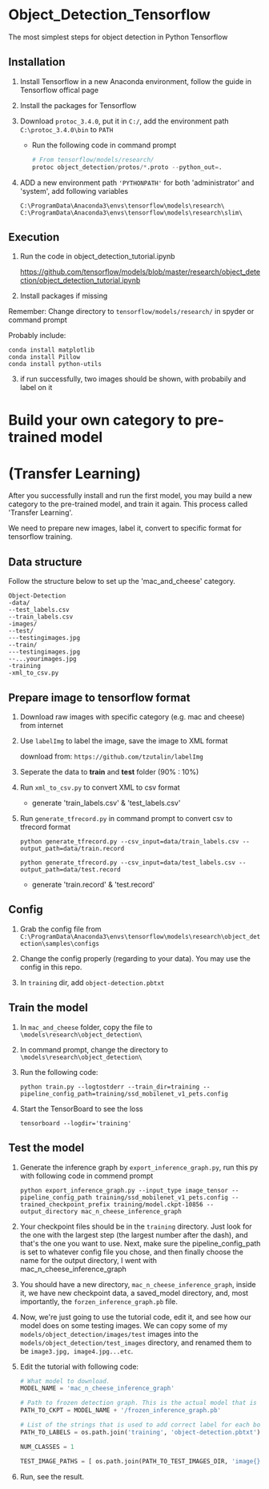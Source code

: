 # Object_Detection_Tensorflow

The most simplest steps for object detection in Python Tensorflow

## Installation
1. Install Tensorflow in a new Anaconda environment, follow the guide in Tensorflow offical page

2. Install the packages for Tensorflow

3. Download ```protoc_3.4.0```, put it in ```C:/```, add the environment path ```C:\protoc_3.4.0\bin``` to ```PATH```

    - Run the following code in command prompt
    
      ```python
      # From tensorflow/models/research/
      protoc object_detection/protos/*.proto --python_out=.
      ```
      
4. ADD a new environment path ```'PYTHONPATH'``` for both 'administrator' and 'system', add following variables
    
    ```
    C:\ProgramData\Anaconda3\envs\tensorflow\models\research\
    C:\ProgramData\Anaconda3\envs\tensorflow\models\research\slim\
    ```
    
## Execution
1. Run the code in object_detection_tutorial.ipynb

    https://github.com/tensorflow/models/blob/master/research/object_detection/object_detection_tutorial.ipynb

2. Install packages if missing

Remember: Change directory to ```tensorflow/models/research/``` in spyder or command prompt

Probably include:
```
conda install matplotlib
conda install Pillow
conda install python-utils
```

3. if run successfully, two images should be shown, with probabily and label on it

# Build your own category to pre-trained model
    
# (Transfer Learning)

After you successfully install and run the first model, you may build a new category to the pre-trained model, and train it again. This process called 'Transfer Learning'.

We need to prepare new images, label it, convert to specific format for tensorflow training.

## Data structure

Follow the structure below to set up the 'mac_and_cheese' category.

```
Object-Detection
-data/
--test_labels.csv
--train_labels.csv
-images/
--test/
---testingimages.jpg
--train/
---testingimages.jpg
--...yourimages.jpg
-training
-xml_to_csv.py
```

## Prepare image to tensorflow format
1. Download raw images with specific category (e.g. mac and cheese) from internet

2. Use ```labelImg``` to label the image, save the image to XML format

    download from: ```https://github.com/tzutalin/labelImg```

3. Seperate the data to **train** and **test** folder (90% : 10%)

4. Run ```xml_to_csv.py``` to convert XML to csv format
    - generate 'train_labels.csv' & 'test_labels.csv'

5. Run ```generate_tfrecord.py``` in command prompt to convert csv to tfrecord format
    ```
    python generate_tfrecord.py --csv_input=data/train_labels.csv --output_path=data/train.record
    
    python generate_tfrecord.py --csv_input=data/test_labels.csv --output_path=data/test.record
    ```
    - generate 'train.record' & 'test.record' 

## Config

1. Grab the config file from ```C:\ProgramData\Anaconda3\envs\tensorflow\models\research\object_detection\samples\configs```

2. Change the config properly (regarding to your data). You may use the config in this repo.

3. In ```training``` dir, add ```object-detection.pbtxt```

## Train the model

1. In ```mac_and_cheese``` folder, copy the file to ```\models\research\object_detection\```

2. In command prompt, change the directory to ```\models\research\object_detection\```

3. Run the following code:

    ```
    python train.py --logtostderr --train_dir=training --pipeline_config_path=training/ssd_mobilenet_v1_pets.config
    ```
4. Start the TensorBoard to see the loss

    ```
    tensorboard --logdir='training'
    ```
    
## Test the model

1. Generate the inference graph by ```export_inference_graph.py```, run this py with following code in commend prompt

    ```
    python export_inference_graph.py --input_type image_tensor --pipeline_config_path training/ssd_mobilenet_v1_pets.config --trained_checkpoint_prefix training/model.ckpt-10856 --output_directory mac_n_cheese_inference_graph
    ```
 2. Your checkpoint files should be in the ```training``` directory. Just look for the one with the largest step (the largest number after the dash), and that's the one you want to use. Next, make sure the pipeline_config_path is set to whatever config file you chose, and then finally choose the name for the output directory, I went with mac_n_cheese_inference_graph
 
 3. You should have a new directory, ```mac_n_cheese_inference_graph```, inside it, we have new checkpoint data, a saved_model directory, and, most importantly, the ```forzen_inference_graph.pb``` file.
 
 4. Now, we're just going to use the tutorial code, edit it, and see how our model does on some testing images. We can copy some of my ```models/object_detection/images/test``` images into the ```models/object_detection/test_images``` directory, and renamed them to be ```image3.jpg, image4.jpg...etc```.
 
 5. Edit the tutorial with following code:
    ```python
    # What model to download.
    MODEL_NAME = 'mac_n_cheese_inference_graph'

    # Path to frozen detection graph. This is the actual model that is used for the object detection.
    PATH_TO_CKPT = MODEL_NAME + '/frozen_inference_graph.pb'

    # List of the strings that is used to add correct label for each box.
    PATH_TO_LABELS = os.path.join('training', 'object-detection.pbtxt')

    NUM_CLASSES = 1
    ```
    
    ```python
    TEST_IMAGE_PATHS = [ os.path.join(PATH_TO_TEST_IMAGES_DIR, 'image{}.jpg'.format(i)) for i in range(3, 8) ]
    ```
    
  6. Run, see the result.
  
